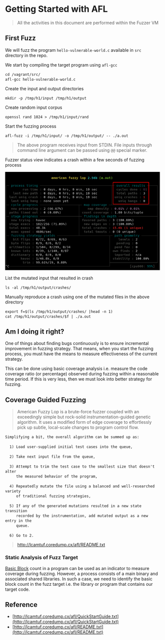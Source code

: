 # Getting Started with AFL

> All the activities in this document are performed within the Fuzzer VM

## First Fuzz

We will fuzz the program `hello-vulnerable-world.c` available in `src` directory in the repo.

We start by compiling the target program using `afl-gcc`

```
cd /vagrant/src/
afl-gcc hello-vulnerable-world.c 
```

Create the input and output directories

```
mkdir -p /tmp/h1/input /tmp/h1/output
```

Create random input corpus

```
openssl rand 1024 > /tmp/h1/input/rand
```

Start the fuzzing process

```
afl-fuzz -i /tmp/h1/input/ -o /tmp/h1/output/ -- ./a.out
```

> The above program receives input from STDIN. File inputs through command line argument can be passed using `@@` special marker.

Fuzzer status view indicates a crash within a few seconds of fuzzing process

![](images/afl1.png)

List the mutated input that resulted in crash

```
ls -al /tmp/h1/output/crashes/
```

Manually reproduce a crash using one of the mutated files in the above directory

```
export f=$(ls /tmp/h1/output/crashes/ |head -n 1)
cat /tmp/h1/output/crashes/$f | ./a.out
```

## Am I doing it right?

One of things about finding bugs continuously is to ensure incremental improvement in fuzzing strategy. That means, when you start the fuzzing process, you must have the means to measure effectiveness of the current strategy.

This can be done using basic coverage analysis i.e. measure the code coverage ratio (or percentage) observed during fuzzing within a reasonable time period. If this is very less, then we must look into better strategy for fuzzing.

## Coverage Guided Fuzzing

> American Fuzzy Lop is a brute-force fuzzer coupled with an exceedingly simple but rock-solid instrumentation-guided genetic algorithm. It uses a modified form of edge coverage to effortlessly pick up subtle, local-scale changes to program control flow.

```
Simplifying a bit, the overall algorithm can be summed up as:

  1) Load user-supplied initial test cases into the queue,

  2) Take next input file from the queue,

  3) Attempt to trim the test case to the smallest size that doesn't alter
     the measured behavior of the program,

  4) Repeatedly mutate the file using a balanced and well-researched variety
     of traditional fuzzing strategies,

  5) If any of the generated mutations resulted in a new state transition
     recorded by the instrumentation, add mutated output as a new entry in the
     queue.

  6) Go to 2.
```

> http://lcamtuf.coredump.cx/afl/README.txt

### Static Analysis of Fuzz Target

[Basic Block](https://en.wikipedia.org/wiki/Basic_block) count in a program can be used as an indicator to measure coverage during fuzzing. However, a process consists of a main binary and associated shared libraries. In such a case, we need to identify the basic block count in the fuzz target i.e. the library or program that contains our target code.

## Reference

* [http://lcamtuf.coredump.cx/afl/QuickStartGuide.txt](http://lcamtuf.coredump.cx/afl/QuickStartGuide.txt)
* [http://lcamtuf.coredump.cx/afl/README.txt](http://lcamtuf.coredump.cx/afl/README.txt)
